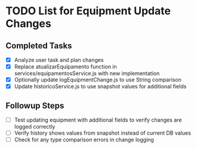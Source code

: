 # TODO List for Equipment Update Changes

## Completed Tasks
- [x] Analyze user task and plan changes
- [x] Replace atualizarEquipamento function in services/equipamentosService.js with new implementation
- [x] Optionally update logEquipmentChange.js to use String comparison
- [x] Update historicoService.js to use snapshot values for additional fields

## Followup Steps
- [ ] Test updating equipment with additional fields to verify changes are logged correctly
- [ ] Verify history shows values from snapshot instead of current DB values
- [ ] Check for any type comparison errors in change logging
